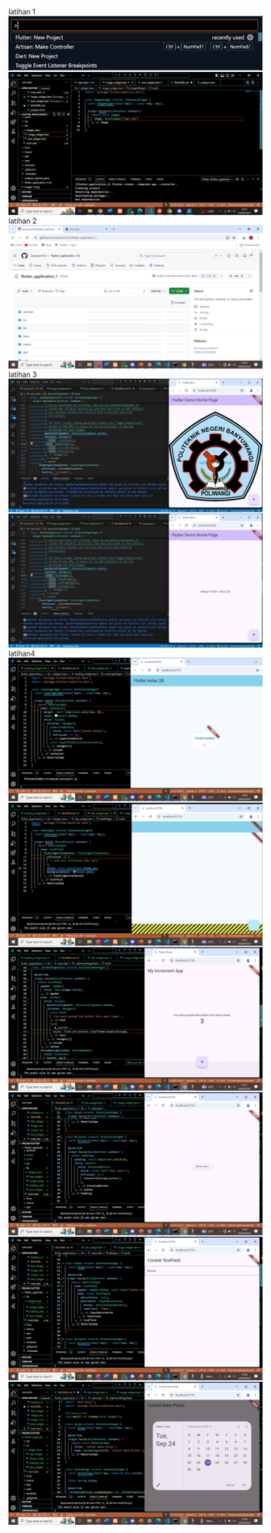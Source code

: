 latihan 1 
![langkah 1 membuat projek flutter baru](image-9.png)
![langkah 2 membuat ](image-2.png)
latihan 2
![Membuat Repositori GitHub ](image-8.png)
latihan 3
![langkah 1 :Text Widget](image12.png)
![langkah 2 :Image Widget](image13.jpg)
latihan4
![langkah 1 : cupertino button dan loading bar](image-4.png)
![langkah 2 :Floating Action Button:](image-5.png)
![langkah 3 :Scaffold Widget](image-6.png)
![langkah 4 :Dialog Widget](image-7.png)
![langkah 5 :input dan selection widget](image-10.png)
![langkah 6 :Date and Time Pikkers](image-11.png)
